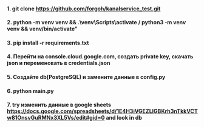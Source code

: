 #### 1. git clone https://github.com/forgoh/kanalservice_test.git
#### 2. python -m venv venv && .\venv\Scripts\activate / python3 -m venv venv && venv/bin/activate"
#### 3. pip install -r requirements.txt
#### 4. Перейти на console.cloud.google.com, создать private key, скачать json и переменовать в credentials.json
#### 5. Создайте db(PostgreSQL) и замените данные в config.py
#### 6. python main.py
#### 7. try изменить данные в google sheets https://docs.google.com/spreadsheets/d/1E4H3iVGEZLlGBKrh3nTkkVCTw81OnsvGuRMNx3XL5Vs/edit#gid=0 and look in db


